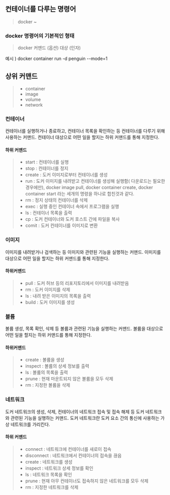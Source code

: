 ## 컨테이너를 다루는 명령어
> docker ~

### docker 명령어의 기본적인 형태
> docker 커맨드 (옵션) 대상 (인자)

예시 ) docker container run -d penguin --mode=1

## 상위 커맨드
> - container
> - image
> - volume
> - network

### 컨테이너
컨테이너를 실행하거나 종료하고, 컨테이너 목록을 확인하는 등 컨테이너를 다루기 위해 사용하는 커맨드. 컨테이너 대상으로 어떤 일을 할지는 하위 커맨드를 통해 지정한다.

#### 하위 커맨드
> - start : 컨테이너를 실행
> - stop : 컨테이너를 정지
> - create : 도커 이미지로부터 컨테이너를 생성
> - run : 도커 이미지를 내려받고 컨테이너를 생성해 실행함( 다운로드는 필요한 경우에만), 
docker image pull, 
docker container create, 
docker container start
라는 세개의 명령을 하나로 합친것과 같다.
> - rm : 정지 상태의 컨테이너를 삭제
> - exec : 실행 중인 컨테이너 속에서 프로그램을 실행
> - ls : 컨테이너 목록을 출력
> - cp : 도커 컨테이너와 도커 호스트 간에 파일을 복사
> - comit : 도커 컨테이너를 이미지로 변환

### 이미지
이미지를 내려받거나 검색하는 등 이미지와 관련된 기능을 실행하는 커맨드.
이미지를 대상으로 어떤 일을 할지는 하위 커맨드를 통해 지정한다.

#### 하위커맨드
> - pull : 도커 허브 등의 리포지토리에서 이미지를 내려받음
> - rm : 도커 이미지를 삭제
> - ls : 내려 받은 이미지의 목록을 출력
> - build : 도커 이미지를 생성

### 볼륨
볼륨 생성, 목록 확인, 삭제 등 볼륨과 관련된 기능을 실행하는 커맨드.
볼륨을 대상으로 어떤 일을 할지는 하위 커맨드를 통해 지정한다.

#### 하위커맨드
> - create : 볼륨을 생성
> - inspect : 볼륨의 상세 정보를 출력
> - ls : 볼륨의 목록을 출력
> - prune : 현재 마운트되지 않은 볼륨을 모두 삭제
> - rm : 지정한 볼륨을 삭제

### 네트워크
도커 네트워크의 생성, 삭제, 컨테이너의 네트워크 접속 및 접속 해제 등 도커 네트워크와 관련된 기능을 실행하는 커맨드.
도커 네트워크란 도커 요소 간의 통신에 사용하는 가상 네트워크를 가리킨다.

#### 하위 커맨드
> - connect : 네트워크에 컨테이너를 새로이 접속
> - disconnect : 네트워크에서 컨테이너의 접속을 끊음
> - create : 네트워크를 생성
> - inspect  : 네트워크 상세 정보를 확인
> - ls  : 네트워크 목록을 확인
> - prune  : 현재 아무 컨테이너도 접속하지 않은 네트워크를 모두 삭제
> - rm  : 지정한 네트워크를 삭제